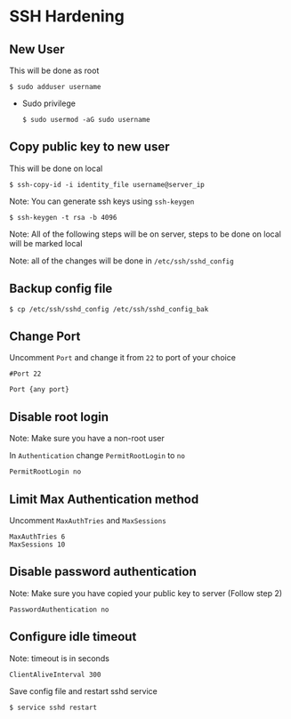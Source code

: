 # SSH Hardening

## New User

This will be done as root

```shell
$ sudo adduser username
```

- Sudo privilege

  ```shell
  $ sudo usermod -aG sudo username
  ```



## Copy public key to new user

This will be done on local

```shell
$ ssh-copy-id -i identity_file username@server_ip
```

Note: You can generate ssh keys using `ssh-keygen` 

```shell
$ ssh-keygen -t rsa -b 4096
```



Note: All of the following steps will be on server, steps to be done on local will be marked local

Note: all of the changes will be done in `/etc/ssh/sshd_config`

## Backup config file

```shell
$ cp /etc/ssh/sshd_config /etc/ssh/sshd_config_bak
```



## Change Port

Uncomment `Port` and change it from `22` to port of your choice

```
#Port 22
```

```
Port {any port}
```



## Disable root login

Note: Make sure you have a non-root user

In `Authentication` change `PermitRootLogin` to `no` 

```
PermitRootLogin no
```



## Limit Max Authentication method

Uncomment `MaxAuthTries` and `MaxSessions` 

```
MaxAuthTries 6
MaxSessions 10
```



## Disable password authentication

Note: Make sure you have copied your public key to server (Follow step 2)

```
PasswordAuthentication no
```

## Configure idle timeout

Note: timeout is in seconds

```
ClientAliveInterval 300
```



Save config file and restart sshd service

```shell
$ service sshd restart
```

